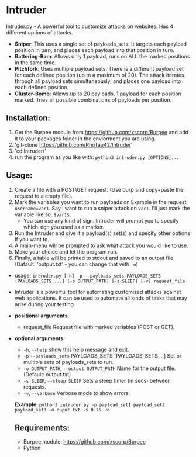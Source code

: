 # Intruder
Intruder.py - A powerful tool to customize attacks on websites. Has 4 different options of attacks.
* **Sniper**: This uses a single set of payloads_sets. It targets each payload position in turn, and places each payload into that position in turn.
* **Battering-Ram**: Allows only 1 payload, runs on ALL the marked positions in the same time.
* **Pitchfork**: Uses multiple payload sets. There is a different payload set for each defined position (up to a
	maximum of 20). The attack iterates through all payload sets simultaneously, and places one payload
	into each defined position.
* **Cluster-Bomb**: Allows up to 20 payloads, 1 payload for each position marked. Tries all possible combinations of
    payloads per position.

## Installation:
1. Get the Burpee module from https://github.com/xscorp/Burpee and add it to your packages folder in the enviorment you are using.
2. 'git-clone https://github.com/RhoTau42/Intruder'
3. 'cd Intruder/'
4. run the program as you like with: `python3 intruder.py [OPTIONS]...`

## Usage:
1. Create a file with a POST\GET request. (Use burp and copy+paste the request to a empty file).
2. Mark the variables you want to run payloads on Example in the request: `username=var1`. Say i want to run a sniper attack on `var1`. I'll just mark the variable like so: `$var1$`.
	* You can use any kind of sign. Intruder will prompt you to specify which sign you used as a marker.
3. Run the Intruder and give it a payload(s) set(s) and specify other options if you want to.
4. A main-menu will be prompted to ask what attack you would like to use.
5. Make your choice and let the program run.
6. Finally, a table will be printed to stdout and saved to an output file (Dafault: 'output.txt' - you can change that with `-o`)

* usage: `intruder.py [-h] -p --payloads_sets PAYLOADS_SETS [PAYLOADS_SETS ...] [-o OUTPUT_PATH] [-s SLEEP] [-v] request_file`

* Intruder is a powerful tool for automating customized attacks against web applications. It can be used to automate all kinds
of tasks that may arise during your testing.

* **positional arguments**:
  * request_file          Request file with marked variables (POST or GET).

* **optional arguments**:
  * `-h`, `--help`           show this help message and exit.
  * `-p` `--payloads_sets` PAYLOADS_SETS [PAYLOADS_SETS ...]
                        Set or multiple sets of payloads_sets to run.
  * `-o OUTPUT_PATH`, `--output OUTPUT_PATH`
                        Name for the output file. (Default: output.txt)
  * `-s SLEEP`, `--sleep SLEEP`
                        Sets a sleep timer (in secs) between requests.
  * `-v`, `--verbose`         Verbose mode to show errors.
  
  **Example**: `python3 intruder.py -p payload_set1 payload_set2 payload_set3 -o ouput.txt -s 0.75 -v`
  
  ## Requirements:
  * Burpee module: https://github.com/xscorp/Burpee
  * Python

